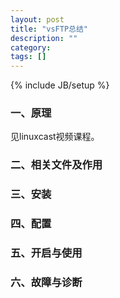 ```yaml
---
layout: post
title: "vsFTP总结"
description: ""
category: 
tags: []
---
```

{% include JB/setup %}
### 一、原理
见linuxcast视频课程。

### 二、相关文件及作用

### 三、安装

### 四、配置

### 五、开启与使用

### 六、故障与诊断